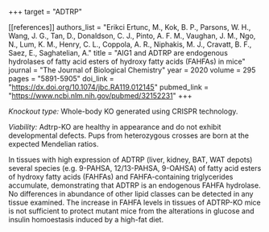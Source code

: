 +++
target = "ADTRP"

[[references]]
authors_list = "Erikci Ertunc, M., Kok, B. P., Parsons, W. H., Wang, J. G., Tan, D., Donaldson, C. J., Pinto, A. F. M., Vaughan, J. M., Ngo, N., Lum, K. M., Henry, C. L., Coppola, A. R., Niphakis, M. J., Cravatt, B. F., Saez, E., Saghatelian, A."
title = "AIG1 and ADTRP are endogenous hydrolases of fatty acid esters of hydroxy fatty acids (FAHFAs) in mice"
journal = "The Journal of Biological Chemistry"
year = 2020
volume = 295
pages = "5891-5905"
doi_link = "https://dx.doi.org/10.1074/jbc.RA119.012145"
pubmed_link = "https://www.ncbi.nlm.nih.gov/pubmed/32152231"
+++

<p><em>Knockout type:</em> Whole-body KO generated using CRISPR technology.</p>
<p><em>Viability:</em> Adtrp-KO are healthy in appearance and do not exhibit developmental defects. Pups from heterozygous crosses are born at the expected Mendelian ratios.</p>
<p>In tissues with high expression of ADTRP (liver, kidney, BAT, WAT depots) several species (e.g. 9-PAHSA, 12/13-PAHSA, 9-OAHSA) of fatty acid esters of hydroxy fatty acids (FAHFAs) and FAHFA-containing triglycerides accumulate, demonstrating that ADTRP is an endogenous FAHFA hydrolase. No differences in abundance of other lipid classes can be detected in any tissue examined. The increase in FAHFA levels in tissues of ADTRP-KO mice is not sufficient to protect mutant mice from the alterations in glucose and insulin homoestasis induced by a high-fat diet.</p>
